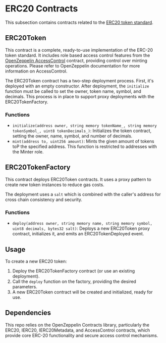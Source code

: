 # ERC20 Contracts

This subsection contains contracts related to the [ERC20 token standard](https://eips.ethereum.org/EIPS/eip-20).

## ERC20Token

This contract is a complete, ready-to-use implementation of the ERC-20 token standard. It includes role based access control features from the [OpenZeppelin AccessControl](https://docs.openzeppelin.com/contracts/4.x/access-control) contract, providing control over minting operations. Please refer to OpenZeppelin documentation for more information on AccessControl.

The ERC20Token contract has a two-step deployment process. First, it's deployed with an empty constructor. After deployment, the `initialize` function must be called to set the owner, token name, symbol, and decimals. This process is in place to support proxy deployments with the ERC20TokenFactory.

### Functions

* `initialize(address owner, string memory tokenName_, string memory tokenSymbol_, uint8 tokenDecimals_)`: Initializes the token contract, setting the owner, name, symbol, and number of decimals.
* `mint(address to, uint256 amount)`: Mints the given amount of tokens toP the specified address. This function is restricted to addresses with the Minter role.

## ERC20TokenFactory

This contract deploys ERC20Token contracts. It uses a proxy pattern to create new token instances to reduce gas costs.

The deployment uses a `salt` which is combined with the caller's address for cross chain consistency and security.

### Functions

* `deploy(address owner, string memory name, string memory symbol, uint8 decimals, bytes32 salt)`: Deploys a new ERC20Token proxy contract, initializes it, and emits an ERC20TokenDeployed event.

## Usage

To create a new ERC20 token:

1. Deploy the ERC20TokenFactory contract (or use an existing deployment).
2. Call the `deploy` function on the factory, providing the desired parameters.
3. A new ERC20Token contract will be created and initialized, ready for use.

## Dependencies

This repo relies on the OpenZeppelin Contracts library, particularly the ERC20, IERC20, IERC20Metadata, and AccessControl contracts, which provide core ERC-20 functionality and secure access control mechanisms.
